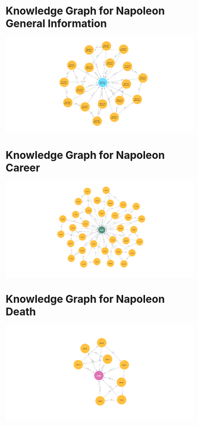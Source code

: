 # Knowledge Graph for Napoleon General Information
<img src="assets/general_info.png">

# Knowledge Graph for Napoleon Career
<img src="assets/Career.png">

# Knowledge Graph for Napoleon Death
<img src="assets/Death.png">
